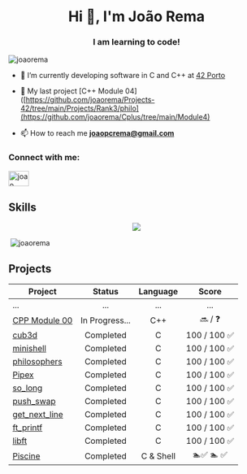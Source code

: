 <h1 align="center">Hi 👋, I'm João Rema</h1>
<h3 align="center">I am learning to code!</h3>

<p align="left"> <img src="https://komarev.com/ghpvc/?username=joaorema&label=Profile%20views&color=0e75b6&style=flat" alt="joaorema" /> </p>

- 🔭 I’m currently developing software in C and C++ at [42 Porto](https://www.42porto.com/pt/)

- 🌱 My last project [C++ Module 04]([https://github.com/joaorema/Projects-42/tree/main/Projects/Rank3/philo](https://github.com/joaorema/Cplus/tree/main/Module4)

- 📫 How to reach me **joaopcrema@gmail.com**


<h3 align="left">Connect with me:</h3>
<p align="left">
<a href="https://linkedin.com/in/joao rema" target="blank"><img align="center" src="https://raw.githubusercontent.com/rahuldkjain/github-profile-readme-generator/master/src/images/icons/Social/linked-in-alt.svg" alt="joao rema" height="30" width="40" /></a>
</p>

## Skills

<div align="center">
  <a href="https://skillicons.dev">
    <img src="https://skillicons.dev/icons?i=linux,bash,c,cpp,vscode,vim,git,github,notion,python,sql" />
  </a>
</div>



<p>&nbsp;<img align="center" src="https://github-readme-stats.vercel.app/api?username=joaorema&show_icons=true&locale=en" alt="joaorema" /></p>


## Projects

| Project | Status   | Language | Score |
| ---- | :--: | :--: | :--: |
| ... | ... | ... | ... | ... |
| [CPP Module 00](https://github.com/joaorema/Cplus/tree/main/Module0) | In Progress... | C++       |  :soon: / :question: |
| [cub3d](https://github.com/joaorema/cub3d) | Completed | C       |  100 / 100 :white_check_mark: |
| [minishell](https://github.com/joaorema/Minishell) | Completed | C       | 100 / 100 :white_check_mark: |
| [philosophers](https://github.com/joaorema/Projects-42/tree/main/Projects/Rank3/philo) | Completed | C       | 100 / 100 :white_check_mark: |
| [Pipex](https://github.com/joaorema/Projects-42/tree/main/Projects/Rank2/Pipex) | Completed | C       |   100 / 100 :white_check_mark: |
| [so_long](https://github.com/joaorema/Projects-42/tree/main/Projects/Rank2/So_Long) | Completed | C       | 100 / 100 :white_check_mark: |
| [push_swap](https://github.com/joaorema/Projects-42/tree/main/Projects/Rank2/Push_swap) | Completed | C       | 100 / 100 :white_check_mark: |
| [get_next_line](https://github.com/joaorema/Projects-42/tree/main/Projects/Rank1/Get_next_line) | Completed | C        | 100 / 100 :white_check_mark: |
| [ft_printf](hhttps://github.com/joaorema/Projects-42/tree/main/Projects/Rank1/ft_printf) | Completed | C        | 100 / 100 :white_check_mark: |
| [libft](https://github.com/joaorema/Projects-42/tree/main/Projects/Rank0) | Completed | C        | 100 / 100  :white_check_mark: |
| [Piscine](https://github.com/joaorema/Pescine-42) | Completed | C & Shell       | :swimmer::white_check_mark: :swimmer: :white_check_mark: |
